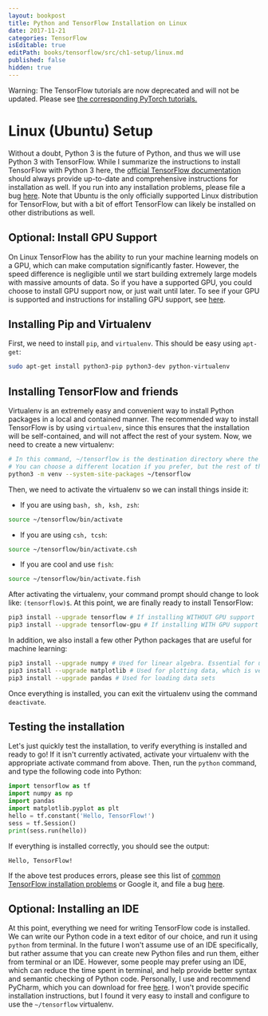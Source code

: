 ```yaml
---
layout: bookpost
title: Python and TensorFlow Installation on Linux
date: 2017-11-21
categories: TensorFlow
isEditable: true
editPath: books/tensorflow/src/ch1-setup/linux.md
published: false
hidden: true
---
```


<link rel="stylesheet" href="/public/css/bootstrap.min.css">

<div class="alert alert-danger" role="alert">Warning: The TensorFlow tutorials are now deprecated and will not be updated. Please see <a href="/books/pytorch/book/ch1-setup/intro.html">the corresponding PyTorch tutorials.</a></div>

# Linux (Ubuntu) Setup

Without a doubt, Python 3 is the future of Python, and thus we will use Python 3 with TensorFlow. While I summarize the instructions to install TensorFlow with Python 3 here, the [official TensorFlow documentation](https://www.tensorflow.org/install/install_linux) should always provide up-to-date and comprehensive instructions for installation as well. If you run into any installation problems, please file a bug [here](https://github.com/donald-pinckney/donald-pinckney.github.io/issues/new?labels=Installation%20problem,TensorFlow). Note that Ubuntu is the only officially supported Linux distribution for TensorFlow, but with a bit of effort TensorFlow can likely be installed on other distributions as well.

## Optional: Install GPU Support

On Linux TensorFlow has the ability to run your machine learning models on a GPU, which can make computation significantly faster. However, the speed difference is negligible until we start building extremely large models with massive amounts of data. So if you have a supported GPU, you could choose to install GPU support now, or just wait until later. To see if your GPU is supported and instructions for installing GPU support, see [here](https://www.tensorflow.org/install/install_linux#nvidia_requirements_to_run_tensorflow_with_gpu_support).

## Installing Pip and Virtualenv

First, we need to install `pip`, and `virtualenv`. This should be easy using `apt-get`:

```bash
sudo apt-get install python3-pip python3-dev python-virtualenv
```

## Installing TensorFlow and friends

Virtualenv is an extremely easy and convenient way to install Python packages in a local and contained manner. The recommended way to install TensorFlow is by using `virtualenv`, since this ensures that the installation will be self-contained, and will not affect the rest of your system. Now, we need to create a new virtualenv:

```bash
# In this command, ~/tensorflow is the destination directory where the virtualenv will be created.
# You can choose a different location if you prefer, but the rest of the installation tutorial will assume ~/tensorflow
python3 -m venv --system-site-packages ~/tensorflow
```

Then, we need to activate the virtualenv so we can install things inside it:

* If you are using `bash, sh, ksh, zsh`:

```bash
source ~/tensorflow/bin/activate
```

* If you are using `csh, tcsh`:

```bash
source ~/tensorflow/bin/activate.csh
```

* If you are cool and use `fish`:

```bash
source ~/tensorflow/bin/activate.fish
```

After activating the virtualenv, your command prompt should change to look like: `(tensorflow)$`. At this point, we are finally ready to install TensorFlow:

```bash
pip3 install --upgrade tensorflow # If installing WITHOUT GPU support
pip3 install --upgrade tensorflow-gpu # If installing WITH GPU support
```

In addition, we also install a few other Python packages that are useful for machine learning:

```bash
pip3 install --upgrade numpy # Used for linear algebra. Essential for using TensorFlow
pip3 install --upgrade matplotlib # Used for plotting data, which is very useful for machine learning
pip3 install --upgrade pandas # Used for loading data sets
```

Once everything is installed, you can exit the virtualenv using the command `deactivate`.

## Testing the installation

Let's just quickly test the installation, to verify everything is installed and ready to go! If it isn't currently activated, activate your virtualenv with the appropriate activate command from above. Then, run the `python` command, and type the following code into Python:

```python
import tensorflow as tf
import numpy as np
import pandas
import matplotlib.pyplot as plt
hello = tf.constant('Hello, TensorFlow!')
sess = tf.Session()
print(sess.run(hello))
```

If everything is installed correctly, you should see the output:

```
Hello, TensorFlow!
```

If the above test produces errors, please see this list of [common TensorFlow installation problems](https://www.tensorflow.org/install/install_linux#common_installation_problems) or Google it, and file a bug [here](https://github.com/donald-pinckney/donald-pinckney.github.io/issues/new?labels=Installation%20problem,Duplicate&title=Installation%20error%20on%20Linux).

## Optional: Installing an IDE

At this point, everything we need for writing TensorFlow code is installed. We can write our Python code in a text editor of our choice, and run it using `python` from terminal. In the future I won't assume use of an IDE specifically, but rather assume that you can create new Python files and run them, either from terminal or an IDE. However, some people may prefer using an IDE, which can reduce the time spent in terminal, and help provide better syntax and semantic checking of Python code. Personally, I use and recommend PyCharm, which you can download for free [here](https://www.jetbrains.com/pycharm/download/#section=linux). I won't provide specific installation instructions, but I found it very easy to install and configure to use the `~/tensorflow` virtualenv.
